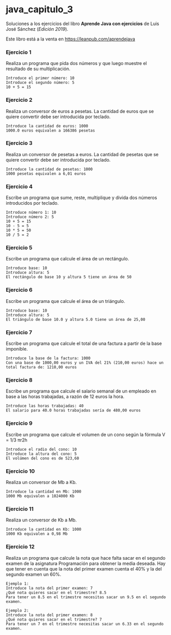 # java_capitulo_3

Soluciones a los ejercicios del libro **Aprende Java con ejercicios** de Luis José Sánchez (*Edición 2019*).

Este libro está a la venta en https://leanpub.com/aprendejava

### Ejercicio 1

Realiza un programa que pida dos números y que luego muestre el resultado de su multiplicación.

    Introduce el primer número: 10
    Introduce el segundo número: 5
    10 + 5 = 15

### Ejercicio 2

Realiza un conversor de euros a pesetas. La cantidad de euros que se quiere convertir debe ser introducida por teclado.

    Introduce la cantidad de euros: 1000
    1000.0 euros equivalen a 166386 pesetas

### Ejercicio 3

Realiza un conversor de pesetas a euros. La cantidad de pesetas que se quiere convertir debe ser introducida por teclado.

    Introduce la cantidad de pesetas: 1000
    1000 pesetas equivalen a 6,01 euros

### Ejercicio 4

Escribe un programa que sume, reste, multiplique y divida dos números introducidos por teclado.

    Introduce número 1: 10
    Introduce número 2: 5
    10 + 5 = 15
    10 - 5 = 5
    10 * 5 = 50
    10 / 5 = 2

### Ejercicio 5

Escribe un programa que calcule el área de un rectángulo.

    Introduce base: 10
    Introduce altura: 5
    El rectángulo de base 10 y altura 5 tiene un área de 50

### Ejercicio 6

Escribe un programa que calcule el área de un triángulo.

    Introduce base: 10
    Introduce altura: 5
    El triángulo de base 10.0 y altura 5.0 tiene un área de 25,00

### Ejercicio 7

Escribe un programa que calcule el total de una factura a partir de la base imponible.

    Introduce la base de la factura: 1000
    Con una base de 1000,00 euros y un IVA del 21% (210,00 euros) hace un total factura de: 1210,00 euros

### Ejercicio 8

Escribe un programa que calcule el salario semanal de un empleado en base a las horas trabajadas, a razón de 12 euros la hora.

    Introduce las horas trabajadas: 40
    El salario para 40.0 horas trabajadas sería de 480,00 euros

### Ejercicio 9

Escribe un programa que calcule el volumen de un cono según la fórmula V = 1/3 πr2h

    Introduce el radio del cono: 10
    Introduce la altura del cono: 5
    El volúmen del cono es de 523,60

### Ejercicio 10

Realiza un conversor de Mb a Kb.

    Introduce la cantidad en Mb: 1000
    1000 Mb equivalen a 1024000 Kb

### Ejercicio 11

Realiza un conversor de Kb a Mb.

    Introduce la cantidad en Kb: 1000
    1000 Kb equivalen a 0,98 Mb

### Ejercicio 12

Realiza un programa que calcule la nota que hace falta sacar en el segundo examen de la asignatura Programación para obtener la media deseada. Hay que tener en cuenta que la nota del primer examen cuenta el 40% y la del segundo examen un 60%.

```
Ejemplo 1:
Introduce la nota del primer examen: 7
¿Qué nota quieres sacar en el trimestre? 8.5
Para tener un 8.5 en el trimestre necesitas sacar un 9.5 en el segundo examen.

Ejemplo 2:
Introduce la nota del primer examen: 8
¿Qué nota quieres sacar en el trimestre? 7
Para tener un 7 en el trimestre necesitas sacar un 6.33 en el segundo examen.
```
